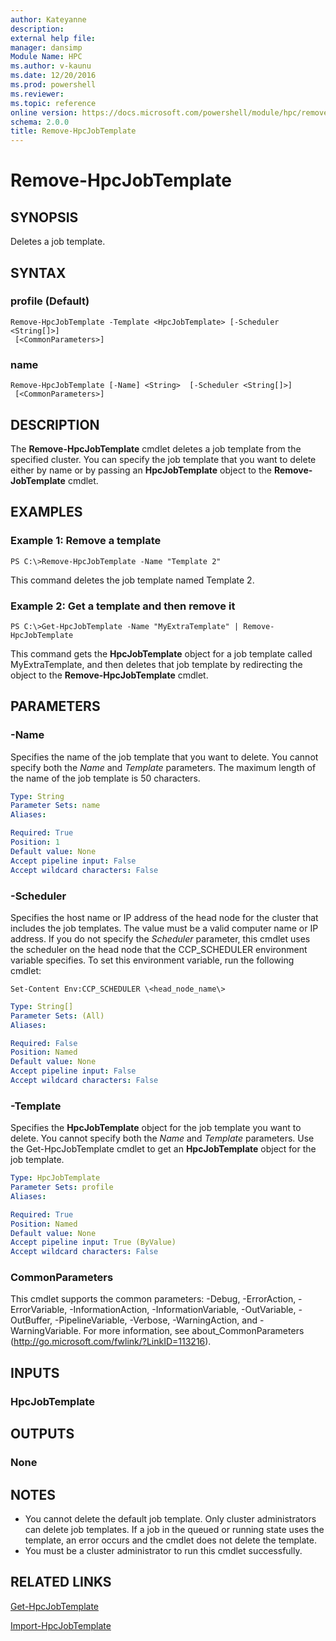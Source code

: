 ```yaml
---
author: Kateyanne
description: 
external help file: 
manager: dansimp
Module Name: HPC
ms.author: v-kaunu
ms.date: 12/20/2016
ms.prod: powershell
ms.reviewer: 
ms.topic: reference
online version: https://docs.microsoft.com/powershell/module/hpc/remove-hpcjobtemplate?view=windowsserver2012r2-ps&wt.mc_id=ps-gethelp
schema: 2.0.0
title: Remove-HpcJobTemplate
---
```


# Remove-HpcJobTemplate

## SYNOPSIS
Deletes a job template.

## SYNTAX

### profile (Default)
```
Remove-HpcJobTemplate -Template <HpcJobTemplate> [-Scheduler <String[]>]
 [<CommonParameters>]
```

### name
```
Remove-HpcJobTemplate [-Name] <String>  [-Scheduler <String[]>]
 [<CommonParameters>]
```

## DESCRIPTION
The **Remove-HpcJobTemplate** cmdlet deletes a job template from the specified cluster.
You can specify the job template that you want to delete either by name or by passing an **HpcJobTemplate** object to the **Remove-JobTemplate** cmdlet.

## EXAMPLES

### Example 1: Remove a template
```
PS C:\>Remove-HpcJobTemplate -Name "Template 2"
```

This command deletes the job template named Template 2.

### Example 2: Get a template and then remove it
```
PS C:\>Get-HpcJobTemplate -Name "MyExtraTemplate" | Remove-HpcJobTemplate
```

This command gets the **HpcJobTemplate** object for a job template called MyExtraTemplate, and then deletes that job template by redirecting the object to the **Remove-HpcJobTemplate** cmdlet.

## PARAMETERS

### -Name
Specifies the name of the job template that you want to delete.
You cannot specify both the *Name* and *Template* parameters.
The maximum length of the name of the job template is 50 characters.

```yaml
Type: String
Parameter Sets: name
Aliases:

Required: True
Position: 1
Default value: None
Accept pipeline input: False
Accept wildcard characters: False
```

### -Scheduler
Specifies the host name or IP address of the head node for the cluster that includes the job templates.
The value must be a valid computer name or IP address.
If you do not specify the *Scheduler* parameter, this cmdlet uses the scheduler on the head node that the CCP_SCHEDULER environment variable specifies.
To set this environment variable, run the following cmdlet:

`Set-Content Env:CCP_SCHEDULER \<head_node_name\>`

```yaml
Type: String[]
Parameter Sets: (All)
Aliases:

Required: False
Position: Named
Default value: None
Accept pipeline input: False
Accept wildcard characters: False
```

### -Template
Specifies the **HpcJobTemplate** object for the job template you want to delete.
You cannot specify both the *Name* and *Template* parameters.
Use the Get-HpcJobTemplate cmdlet to get an **HpcJobTemplate** object for the job template.

```yaml
Type: HpcJobTemplate
Parameter Sets: profile
Aliases:

Required: True
Position: Named
Default value: None
Accept pipeline input: True (ByValue)
Accept wildcard characters: False
```

### CommonParameters
This cmdlet supports the common parameters: -Debug, -ErrorAction, -ErrorVariable, -InformationAction, -InformationVariable, -OutVariable, -OutBuffer, -PipelineVariable, -Verbose, -WarningAction, and -WarningVariable. For more information, see about_CommonParameters (http://go.microsoft.com/fwlink/?LinkID=113216).

## INPUTS

### HpcJobTemplate

## OUTPUTS

### None

## NOTES
* You cannot delete the default job template. Only cluster administrators can delete job templates. If a job in the queued or running state uses the template, an error occurs and the cmdlet does not delete the template.
* You must be a cluster administrator to run this cmdlet successfully.

## RELATED LINKS

[Get-HpcJobTemplate](./Get-HpcJobTemplate.md)

[Import-HpcJobTemplate](./Import-HpcJobTemplate.md)
